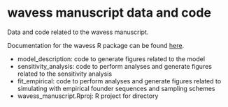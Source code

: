 # wavess manuscript data and code

Data and code related to the wavess manuscript.

Documentation for the wavess R package can be found [here](https://molevolepid.github.io/wavess/).

- model_description: code to generate figures related to the model
- sensitivity_analysis: code to perform analyses and generate figures related to the sensitivity analysis
- fit_empirical: code to perform analyses and generate figures related to simulating with empirical founder sequences and sampling schemes
- wavess_manuscript.Rproj: R project for directory
